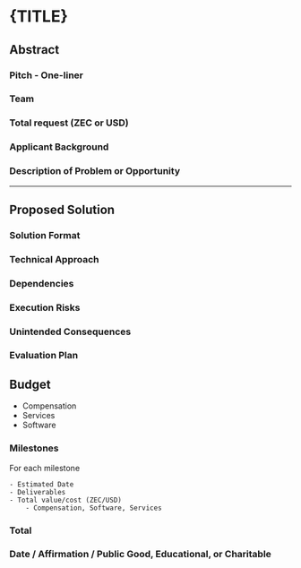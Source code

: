 # {TITLE}

## **Abstract**

### Pitch - One-liner

### Team

### Total request (ZEC or USD)

### Applicant Background

### Description of Problem or Opportunity

------------

## **Proposed Solution**

### Solution Format

### Technical Approach

### Dependencies

### Execution Risks

### Unintended Consequences

### Evaluation Plan

## **Budget**

- Compensation
- Services
- Software

### Milestones

For each milestone

    - Estimated Date
    - Deliverables
    - Total value/cost (ZEC/USD)
        - Compensation, Software, Services

### Total

### Date / Affirmation / Public Good, Educational, or Charitable

